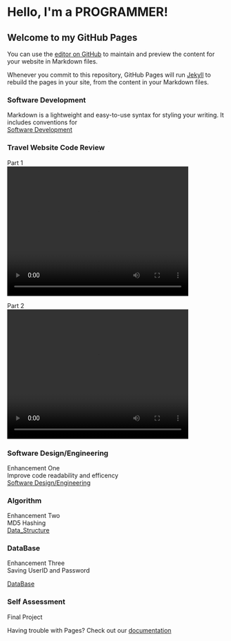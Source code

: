# Hello, I'm a PROGRAMMER!

## Welcome to my GitHub Pages

You can use the [editor on GitHub](https://github.com/jtluu/Travel-Website/edit/master/index.md) to maintain and preview the content for your website in Markdown files.

Whenever you commit to this repository, GitHub Pages will run [Jekyll](https://jekyllrb.com/) to rebuild the pages in your site, from the content in your Markdown files.

### Software Development

Markdown is a lightweight and easy-to-use syntax for styling your writing. It includes conventions for  
[Software Development](https://docs.google.com/viewer?url=https://github.com/jtluu/Travel-Website/raw/master/DataBase.pdf)

### Travel Website Code Review

Part 1  
<video src="https://github.com/jtluu/travel-Website/blob/master/CodeReview_01.mov?raw=true" width="420" height="300" controls preload></video>
   
Part 2  
<video src="https://github.com/jtluu/travel-Website/blob/master/CodeReview_02.mov?raw=true" width="420" height="300" controls preload></video>

### Software Design/Engineering
Enhancement One  
Improve code readability and efficency  
[Software Design/Engineering](https://docs.google.com/viewer?url=https://github.com/jtluu/Travel-Website/raw/master/Software_Design.pdf)

### Algorithm
Enhancement Two  
   MD5 Hashing  
[Data_Structure](https://docs.google.com/viewer?url=https://github.com/jtluu/Travel-Website/raw/master/Data_Structure.pdf)

### DataBase
Enhancement Three  
  Saving UserID and Password
  
[DataBase](https://docs.google.com/viewer?url=https://github.com/jtluu/Travel-Website/raw/master/DataBase.pdf)
 
### Self Assessment 
Final Project  

Having trouble with Pages? Check out our [documentation](https://github.com/jtluu/Travel-Website/blob/master/doc_cloud.pdf) 
